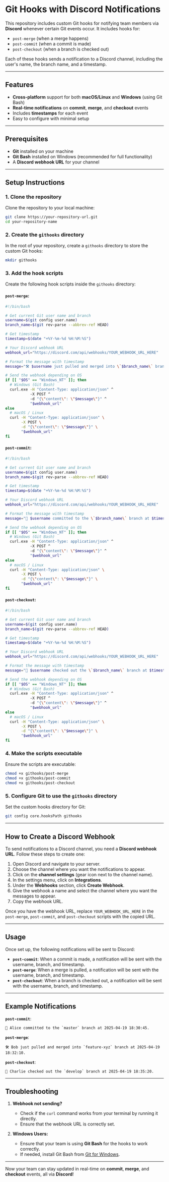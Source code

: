 # Git Hooks with Discord Notifications

This repository includes custom Git hooks for notifying team members via **Discord** whenever certain Git events occur. It includes hooks for:

- `post-merge` (when a merge happens)
- `post-commit` (when a commit is made)
- `post-checkout` (when a branch is checked out)

Each of these hooks sends a notification to a Discord channel, including the user's name, the branch name, and a timestamp.

---

## Features

- **Cross-platform** support for both **macOS/Linux** and **Windows** (using Git Bash)
- **Real-time notifications** on **commit**, **merge**, and **checkout** events
- Includes **timestamps** for each event
- Easy to configure with minimal setup

---

## Prerequisites

- **Git** installed on your machine
- **Git Bash** installed on Windows (recommended for full functionality)
- A **Discord webhook URL** for your channel

---

## Setup Instructions

### 1. Clone the repository

Clone the repository to your local machine:

```bash
git clone https://your-repository-url.git
cd your-repository-name
```

### 2. Create the `githooks` directory

In the root of your repository, create a `githooks` directory to store the custom Git hooks:

```bash
mkdir githooks
```

### 3. Add the hook scripts

Create the following hook scripts inside the `githooks` directory:

#### `post-merge`:
```bash
#!/bin/bash

# Get current Git user name and branch
username=$(git config user.name)
branch_name=$(git rev-parse --abbrev-ref HEAD)

# Get timestamp
timestamp=$(date "+%Y-%m-%d %H:%M:%S")

# Your Discord webhook URL
webhook_url="https://discord.com/api/webhooks/YOUR_WEBHOOK_URL_HERE"

# Format the message with timestamp
message="🛠️ $username just pulled and merged into \`$branch_name\` branch at $timestamp."

# Send the webhook depending on OS
if [[ "$OS" == "Windows_NT" ]]; then
  # Windows (Git Bash)
  curl.exe -H "Content-Type: application/json" ^
           -X POST ^
           -d "{\"content\": \"$message\"}" ^
           "$webhook_url"
else
  # macOS / Linux
  curl -H "Content-Type: application/json" \
       -X POST \
       -d "{\"content\": \"$message\"}" \
       "$webhook_url"
fi
```

#### `post-commit`:
```bash
#!/bin/bash

# Get current Git user name and branch
username=$(git config user.name)
branch_name=$(git rev-parse --abbrev-ref HEAD)

# Get timestamp
timestamp=$(date "+%Y-%m-%d %H:%M:%S")

# Your Discord webhook URL
webhook_url="https://discord.com/api/webhooks/YOUR_WEBHOOK_URL_HERE"

# Format the message with timestamp
message="💬 $username committed to the \`$branch_name\` branch at $timestamp."

# Send the webhook depending on OS
if [[ "$OS" == "Windows_NT" ]]; then
  # Windows (Git Bash)
  curl.exe -H "Content-Type: application/json" ^
           -X POST ^
           -d "{\"content\": \"$message\"}" ^
           "$webhook_url"
else
  # macOS / Linux
  curl -H "Content-Type: application/json" \
       -X POST \
       -d "{\"content\": \"$message\"}" \
       "$webhook_url"
fi
```

#### `post-checkout`:
```bash
#!/bin/bash

# Get current Git user name and branch
username=$(git config user.name)
branch_name=$(git rev-parse --abbrev-ref HEAD)

# Get timestamp
timestamp=$(date "+%Y-%m-%d %H:%M:%S")

# Your Discord webhook URL
webhook_url="https://discord.com/api/webhooks/YOUR_WEBHOOK_URL_HERE"

# Format the message with timestamp
message="🔄 $username checked out the \`$branch_name\` branch at $timestamp."

# Send the webhook depending on OS
if [[ "$OS" == "Windows_NT" ]]; then
  # Windows (Git Bash)
  curl.exe -H "Content-Type: application/json" ^
           -X POST ^
           -d "{\"content\": \"$message\"}" ^
           "$webhook_url"
else
  # macOS / Linux
  curl -H "Content-Type: application/json" \
       -X POST \
       -d "{\"content\": \"$message\"}" \
       "$webhook_url"
fi
```

### 4. Make the scripts executable

Ensure the scripts are executable:

```bash
chmod +x githooks/post-merge
chmod +x githooks/post-commit
chmod +x githooks/post-checkout
```

### 5. Configure Git to use the `githooks` directory

Set the custom hooks directory for Git:

```bash
git config core.hooksPath githooks
```

---

## How to Create a Discord Webhook

To send notifications to a Discord channel, you need a **Discord webhook URL**. Follow these steps to create one:

1. Open Discord and navigate to your server.
2. Choose the channel where you want the notifications to appear.
3. Click on the **channel settings** (gear icon next to the channel name).
4. In the settings menu, click on **Integrations**.
5. Under the **Webhooks** section, click **Create Webhook**.
6. Give the webhook a name and select the channel where you want the messages to appear.
7. Copy the webhook URL.

Once you have the webhook URL, replace `YOUR_WEBHOOK_URL_HERE` in the `post-merge`, `post-commit`, and `post-checkout` scripts with the copied URL.

---

## Usage

Once set up, the following notifications will be sent to Discord:

- **`post-commit`**: When a commit is made, a notification will be sent with the username, branch, and timestamp.
- **`post-merge`**: When a merge is pulled, a notification will be sent with the username, branch, and timestamp.
- **`post-checkout`**: When a branch is checked out, a notification will be sent with the username, branch, and timestamp.

---

## Example Notifications

**`post-commit`**:
```
💬 Alice committed to the `master` branch at 2025-04-19 18:30:45.
```

**`post-merge`**:
```
🛠️ Bob just pulled and merged into `feature-xyz` branch at 2025-04-19 18:32:10.
```

**`post-checkout`**:
```
🔄 Charlie checked out the `develop` branch at 2025-04-19 18:35:20.
```

---

## Troubleshooting

1. **Webhook not sending?**
   - Check if the `curl` command works from your terminal by running it directly.
   - Ensure that the webhook URL is correctly set.

2. **Windows Users:**
   - Ensure that your team is using **Git Bash** for the hooks to work correctly.
   - If needed, install Git Bash from [Git for Windows](https://git-scm.com/).

---

Now your team can stay updated in real-time on **commit**, **merge**, and **checkout** events, all via **Discord**!
